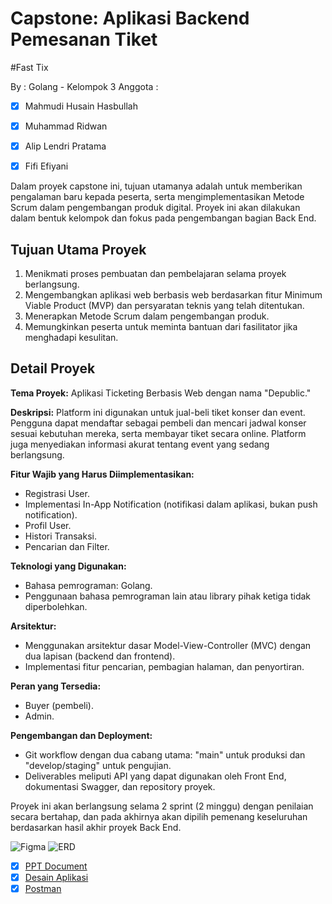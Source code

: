 # Capstone: Aplikasi Backend Pemesanan Tiket

#Fast Tix

By : Golang - Kelompok 3 
Anggota :
- [x] Mahmudi Husain Hasbullah
- [x] Muhammad Ridwan
- [x] Alip Lendri Pratama
- [x] Fifi Efiyani


Dalam proyek capstone ini, tujuan utamanya adalah untuk memberikan pengalaman baru kepada peserta, serta mengimplementasikan Metode Scrum dalam pengembangan produk digital. Proyek ini akan dilakukan dalam bentuk kelompok dan fokus pada pengembangan bagian Back End.

## Tujuan Utama Proyek

1. Menikmati proses pembuatan dan pembelajaran selama proyek berlangsung.
2. Mengembangkan aplikasi web berbasis web berdasarkan fitur Minimum Viable Product (MVP) dan persyaratan teknis yang telah ditentukan.
3. Menerapkan Metode Scrum dalam pengembangan produk.
4. Memungkinkan peserta untuk meminta bantuan dari fasilitator jika menghadapi kesulitan.

## Detail Proyek

**Tema Proyek:** Aplikasi Ticketing Berbasis Web dengan nama "Depublic."

**Deskripsi:** Platform ini digunakan untuk jual-beli tiket konser dan event. Pengguna dapat mendaftar sebagai pembeli dan mencari jadwal konser sesuai kebutuhan mereka, serta membayar tiket secara online. Platform juga menyediakan informasi akurat tentang event yang sedang berlangsung.

**Fitur Wajib yang Harus Diimplementasikan:**

- Registrasi User.
- Implementasi In-App Notification (notifikasi dalam aplikasi, bukan push notification).
- Profil User.
- Histori Transaksi.
- Pencarian dan Filter.

**Teknologi yang Digunakan:**

- Bahasa pemrograman: Golang.
- Penggunaan bahasa pemrograman lain atau library pihak ketiga tidak diperbolehkan.

**Arsitektur:**

- Menggunakan arsitektur dasar Model-View-Controller (MVC) dengan dua lapisan (backend dan frontend).
- Implementasi fitur pencarian, pembagian halaman, dan penyortiran.

**Peran yang Tersedia:**

- Buyer (pembeli).
- Admin.

**Pengembangan dan Deployment:**

- Git workflow dengan dua cabang utama: "main" untuk produksi dan "develop/staging" untuk pengujian.
- Deliverables meliputi API yang dapat digunakan oleh Front End, dokumentasi Swagger, dan repository proyek.

Proyek ini akan berlangsung selama 2 sprint (2 minggu) dengan penilaian secara bertahap, dan pada akhirnya akan dipilih pemenang keseluruhan berdasarkan hasil akhir proyek Back End.


<!-- add picture readme md -->
![Figma](https://github.com/user-attachments/assets/26f766f5-dc17-491a-a1ed-24c34133ff37)
![ERD](https://app.diagrams.net/?state=%7B%22ids%22:%5B%221Qr0zrk2Wx2L-7eyh0smh5tTRykwmsS2l%22%5D,%22action%22:%22open%22,%22userId%22:%22116514909210449483874%22,%22resourceKeys%22:%7B%7D%7D)


<!-- add link url -->
- [x] [PPT Document](https://docs.google.com/presentation/d/1wS7PPr-GwBF5LRV5G-jMwgBsAIzATCoj/edit#slide=id.p1)
- [x] [Desain Aplikasi](https://www.figma.com/design/WqDSwPSgkXRpcm1NqIxNTw/Capstone-MIKTI?node-id=0-1&p=f&t=o8xvD9xBHqAy1BdD-0)
- [x] [Postman](https://trello.com/b/6Z6ZQZ6Z/capstone-3)

